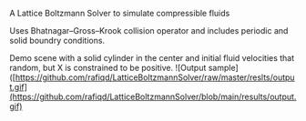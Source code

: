 A Lattice Boltzmann Solver to simulate compressible fluids

Uses Bhatnagar–Gross–Krook collision operator and includes periodic and solid boundry conditions.

Demo scene with a solid cylinder in the center and initial fluid velocities that random, but X is constrained to be positive.
![Output sample]([https://github.com/rafiqd/LatticeBoltzmannSolver/raw/master/reslts/output.gif](https://github.com/rafiqd/LatticeBoltzmannSolver/blob/main/results/output.gif)


